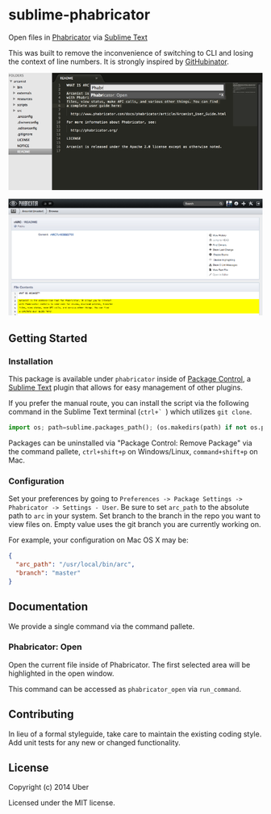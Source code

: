 # sublime-phabricator

Open files in [Phabricator][] via [Sublime Text][]

This was built to remove the inconvenience of switching to CLI and losing the context of line numbers. It is strongly inspired by [GitHubinator][].

[Phabricator]: http://phabricator.org/
[Sublime Text]: http://sublimetext.com/
[GitHubinator]: https://github.com/ehamiter/ST2-GitHubinator

![Open Phabricator via Sublime Text](docs/sublime_arcanist.png)

![View selected content in Phabricator](docs/phab_arcanist.png)

## Getting Started
### Installation
This package is available under `phabricator` inside of [Package Control][], a [Sublime Text][] plugin that allows for easy management of other plugins.

[Sublime Text]: http://www.sublimetext.com/
[Package Control]: http://wbond.net/sublime_packages/package_control

If you prefer the manual route, you can install the script via the following command in the Sublime Text terminal (``ctrl+` ``) which utilizes `git clone`.

```python
import os; path=sublime.packages_path(); (os.makedirs(path) if not os.path.exists(path) else None); window.run_command('exec', {'cmd': ['git', 'clone', 'https://github.com/twolfson/sublime-phabricator', 'phabricator'], 'working_dir': path})
```

Packages can be uninstalled via "Package Control: Remove Package" via the command pallete, `ctrl+shift+p` on Windows/Linux, `command+shift+p` on Mac.

### Configuration
Set your preferences by going to `Preferences -> Package Settings -> Phabricator -> Settings - User`. Be sure to set `arc_path` to the absolute path to `arc` in your system.
Set branch to the branch in the repo you want to view files on.
Empty value uses the git branch you are currently working on.

For example, your configuration on Mac OS X may be:
```json
{
  "arc_path": "/usr/local/bin/arc",
  "branch": "master"
}
```

## Documentation
We provide a single command via the command pallete.

### Phabricator: Open
Open the current file inside of Phabricator. The first selected area will be highlighted in the open window.

This command can be accessed as `phabricator_open` via `run_command`.

## Contributing
In lieu of a formal styleguide, take care to maintain the existing coding style. Add unit tests for any new or changed functionality.

## License
Copyright (c) 2014 Uber

Licensed under the MIT license.
